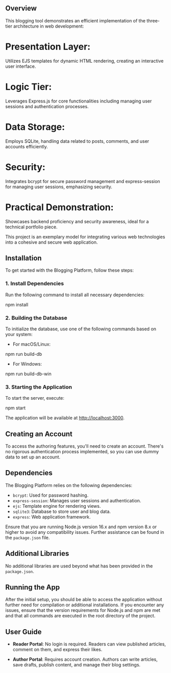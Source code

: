 ## Overview

This blogging tool demonstrates an efficient implementation of the three-tier architecture in web development:

# Presentation Layer: 
Utilizes EJS templates for dynamic HTML rendering, creating an interactive user interface.
# Logic Tier: 
Leverages Express.js for core functionalities including managing user sessions and authentication processes.
# Data Storage: 
Employs SQLite, handling data related to posts, comments, and user accounts efficiently.
# Security: 
Integrates bcrypt for secure password management and express-session for managing user sessions, emphasizing security.
# Practical Demonstration: 
Showcases backend proficiency and security awareness, ideal for a technical portfolio piece.

This project is an exemplary model for integrating various web technologies into a cohesive and secure web application.

## Installation

To get started with the Blogging Platform, follow these steps:

### 1. Install Dependencies

Run the following command to install all necessary dependencies:

npm install

### 2. Building the Database

To initialize the database, use one of the following commands based on your system:

- For macOS/Linux:

npm run build-db

- For Windows:

npm run build-db-win

### 3. Starting the Application

To start the server, execute:

npm start

The application will be available at [http://localhost:3000](http://localhost:3000).

## Creating an Account

To access the authoring features, you'll need to create an account. There's no rigorous authentication process implemented, so you can use dummy data to set up an account.

## Dependencies

The Blogging Platform relies on the following dependencies:

- `bcrypt`: Used for password hashing.
- `express-session`: Manages user sessions and authentication.
- `ejs`: Template engine for rendering views.
- `sqlite3`: Database to store user and blog data.
- `express`: Web application framework.

Ensure that you are running Node.js version 16.x and npm version 8.x or higher to avoid any compatibility issues. Further assistance can be found in the `package.json` file.

## Additional Libraries

No additional libraries are used beyond what has been provided in the `package.json`.

## Running the App

After the initial setup, you should be able to access the application without further need for compilation or additional installations. If you encounter any issues, ensure that the version requirements for Node.js and npm are met and that all commands are executed in the root directory of the project.

## User Guide

- **Reader Portal**: No login is required. Readers can view published articles, comment on them, and express their likes.

- **Author Portal**: Requires account creation. Authors can write articles, save drafts, publish content, and manage their blog settings.
